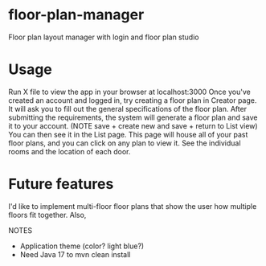 # floor-plan-manager
Floor plan layout manager with login and floor plan studio
# Usage
Run X file to view the app in your browser at localhost:3000
Once you've created an account and logged in, try creating a floor plan in Creator page.  It will ask you to fill out the general specifications of the floor plan.
After submitting the requirements, the system will generate a floor plan and save it to your account. (NOTE save + create new and save + return to List view)  You can then see it in the List page. 
This page will house all of your past floor plans, and you can click on any plan to view it.  See the individual rooms and the location of each door.
# Future features
I'd like to implement multi-floor floor plans that show the user how multiple floors fit together.
Also,

NOTES
- Application theme (color? light blue?) 
- Need Java 17 to mvn clean install
